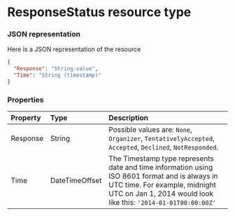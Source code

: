 # ResponseStatus resource type



### JSON representation

Here is a JSON representation of the resource

<!-- {
  "blockType": "resource",
  "optionalProperties": [

  ],
  "@odata.type": "microsoft.graph.responsestatus"
}-->

```json
{
  "Response": "String-value",
  "Time": "String (timestamp)"
}

```
### Properties
| Property	   | Type	|Description|
|:---------------|:--------|:----------|
|Response|String| Possible values are: `None`, `Organizer`, `TentativelyAccepted`, `Accepted`, `Declined`, `NotResponded`.|
|Time|DateTimeOffset|The Timestamp type represents date and time information using ISO 8601 format and is always in UTC time. For example, midnight UTC on Jan 1, 2014 would look like this: `'2014-01-01T00:00:00Z'`|

<!-- uuid: a45eaed3-2ab6-479e-b4cc-a0e56c081e2f
2015-10-25 12:52:19 UTC -->
<!-- {
  "type": "#page.annotation",
  "description": "ResponseStatus resource",
  "keywords": "",
  "section": "documentation",
  "tocPath": ""
}-->